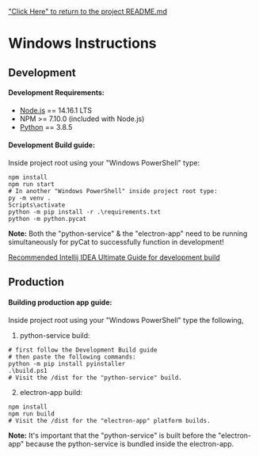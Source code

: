 ["Click Here" to return to the project README.md](../../README.md)

# Windows Instructions

## Development

#### Development Requirements:

 * [Node.js](https://nodejs.org/en/download/current) == 14.16.1 LTS
 * NPM >= 7.10.0 (included with Node.js)
 * [Python](https://www.python.org/downloads/) == 3.8.5

#### Development Build guide:

Inside project root using your "Windows PowerShell" type:
```
npm install
npm run start
# In another "Windows PowerShell" inside project root type:
py -m venv .
Scripts\activate
python -m pip install -r .\requirements.txt
python -m python.pycat
```

**Note:** Both the "python-service" & the "electron-app" need to be running simultaneously for pyCat to successfully function in development!

[Recommended Intellij IDEA Ultimate Guide for development build](intellij/README.md)

## Production

#### Building production app guide:

Inside project root using your "Windows PowerShell" type the following,

1) python-service build:
```
# first follow the Development Build guide
# then paste the following commands:
python -m pip install pyinstaller
.\build.ps1
# Visit the /dist for the "python-service" build.
```

2) electron-app build:
```
npm install
npm run build
# Visit the /dist for the "electron-app" platform builds.
```

**Note:** It's important that the "python-service" is built before the "electron-app" because the python-service is bundled inside the electron-app.
